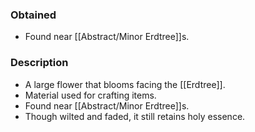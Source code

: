 ### Obtained
- Found near [[Abstract/Minor Erdtree]]s.
### Description
- A large flower that blooms facing the [[Erdtree]].
- Material used for crafting items.
- Found near [[Abstract/Minor Erdtree]]s.
- Though wilted and faded, it still retains holy essence.